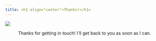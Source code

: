```yaml
---
title: <h1 align="center">Thanks!</h1>
---
```


<img src="/uploads/Terrarium%20GIF.gif" align="center"></img>

<p align="center">Thanks for getting in touch! I'll get back to you as soon as I can.</p>